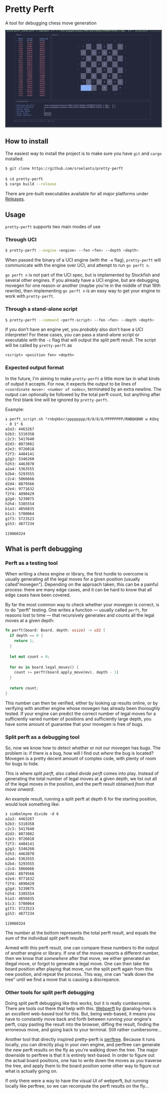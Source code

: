 # Pretty Perft
A tool for debugging chess move generation

![Demo animation](assets/demo.gif)

## How to install
The easiest way to install the project is to make sure you have `git` and 
`cargo` installed.

```sh
$ git clone https://github.com/sroelants/pretty-perft

$ cd pretty-perft
$ cargo build --release
```

There are pre-built executables available for all major platforms under
[Releases](https://github.com/sroelants/pretty-perft/releases).

## Usage
`pretty-perft` supports two main modes of use

### Through UCI
```sh
$ pretty-perft --engine <engine> --fen <fen> --depth <depth>
```
When passed the binary of a UCI engine (with the `-e` flag), `pretty-perft` will 
communicate with the engine over UCI, and attempt to run `go perft n`.

`go perft n` is _not_ part of the UCI spec, but is implemented by Stockfish and
several other engines. If you already have a UCI engine, but are debugging
movegen for one reason or another (maybe you're in the middle of that 16th rewrite),
then implementing `go perft n` is an easy way to get your engine to work with
`pretty-perft`.

### Through a stand-alone script
```sh
$ pretty-perft --command <perft-script> --fen <fen> --depth <depth>
```
If you don't have an engine yet, you _probably_ also don't have a UCI
interpreter! For these cases, you can pass a stand-alone script or executable
with the `-c` flag that will output the split perft result. The script will be
called by `pretty-perft` as 

```
<script> <position fen> <depth>
```

### Expected output format
In the future, I'm aiming to make `pretty-perft` a little more lax in what kinds
of output it accepts. For now, it expects the output to be lines of `<coordinate
move>: <number of nodes>`, terminated by an extra newline. The output can 
optionally be followed by the total perft count, but anything after the first 
blank line will be ignored by `pretty-perft`.

Example:

```
❯ perft_script.sh "rnbqkbnr/pppppppp/8/8/8/8/PPPPPPPP/RNBQKBNR w KQkq - 0 1" 6
a2a3: 4463267
b2b3: 5310358
c2c3: 5417640
d2d3: 8073082
e2e3: 9726018
f2f3: 4404141
g2g3: 5346260
h2h3: 4463070
a2a4: 5363555
b2b4: 5293555
c2c4: 5866666
d2d4: 8879566
e2e4: 9771632
f2f4: 4890429
g2g4: 5239875
h2h4: 5385554
b1a3: 4856835
b1c3: 5708064
g1f3: 5723523
g1h3: 4877234

119060324
```

## What is perft debugging
### Perft as a testing tool
When writing a chess engine or library, the first hurdle to overcome is usually
generating all the legal moves for a given position (usually called"movegen").
Depending on the approach taken, this can be a painful process: there are many
edge cases, and it can be hard to know that all edge cases have been covered.

By far the most common way to check whether your movegen is correct, is to do
"perft" testing. One writes a function &mdash; usually called `perft`, for reasons 
lost to time &mdash; that recursively generates and counts all the legal moves
at a given depth:

```rust
fn perft(board: Board, depth: usize) -> u32 {
  if depth == 0 {
    return 1;
  }
  
  let mut count = 0;
  
  for mv in board.legal_moves() {
    count += perft(board.apply_move(mv), depth - 1)
  }
  
  return count;
}
```

This number can then be verified, either by looking up results online, or by
verifying with another engine whose movegen has already been thoroughly tested.
If your engine can predict the correct number of legal moves for a sufficiently
varied number of positions and sufficiently large depth, you have some amount of 
guarantee that your movegen is free of bugs.

### Split perft as a debugging tool
So, now we know how to detect whether or not our movegen has bugs. The problem
is: if there is a bug, how will I find out _where_ the bug is located? Movegen
is a pretty decent amount of complex code, with plenty of room for bugs to hide.

This is where _split perft_, also called _divide perft_ comes into play.
Instead of generating the total number of legal moves at a given depth, we 
list out all of the legal moves in the position, and the perft result obtained
_from that move onward_.

An example result, running a split perft at depth 6 for the starting position,
would look something like:

```
❯ simbelmyne divide -d 6
a2a3: 4463267
b2b3: 5310358
c2c3: 5417640
d2d3: 8073082
e2e3: 9726018
f2f3: 4404141
g2g3: 5346260
h2h3: 4463070
a2a4: 5363555
b2b4: 5293555
c2c4: 5866666
d2d4: 8879566
e2e4: 9771632
f2f4: 4890429
g2g4: 5239875
h2h4: 5385554
b1a3: 4856835
b1c3: 5708064
g1f3: 5723523
g1h3: 4877234

119060324
```

The number at the bottom represents the total perft result, and equals the sum 
of the individual split perft results.

Armed with this perft result, one can compare these numbers to the output of
another engine or library. If one of the moves reports a different number, then
we know that _somewhere_ after that move, we either generated an illegal move,
or forgot to generate a legal move. One can then take the board position after
playing that move, run the split perft again from this new position, and repeat
the process. This way, one can "walk down the tree" until we find a move that
is causing a discrepance.

### Other tools for split perft debugging

Doing split perft debugging like this works, but it is really cumbersome. There
are tools out there that help with this. [Webperft](https://analog-hors.github.io/webperft/) by @analog-hors
is an _excellent_ web-based tool for this. But, being web-based, it means you
have to constantly move back and forth between running your engine's perft, 
copy pasting the result into the browser, diffing the result, finding the 
erroneous move, and going back to your terminal. Still rather cumbersome...

Another tool that directly inspired pretty-perft is [perftree](https://github.com/agausmann/perftree).
Because it runs locally, you can directly plug in your own engine, and perftree
can generate the new perft results on the fly as you're walking down the tree.
The major downside to perftree is that it is entirely text-based. In order to 
figure out the actual board positions, one has to write down the moves as you
traverse the tree, and apply them to the board position some other way to figure
out what is actually going on.

If only there were a way to have the visual UI of webperft, but running
locally like perftree, so we can recompute the perft results on the fly...
